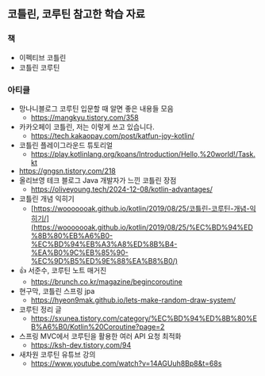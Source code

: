 ## 코틀린, 코루틴 참고한 학습 자료

### 책

- 이펙티브 코틀린
- 코틀린 코루틴

### 아티클

- 망나니블로그 코루틴 입문할 때 알면 좋은 내용들 모음
    - https://mangkyu.tistory.com/358
- 카카오페이 코틀린, 저는 이렇게 쓰고 있습니다.
    - https://tech.kakaopay.com/post/katfun-joy-kotlin/
- 코틀린 플레이그라운드 튜토리얼
    - https://play.kotlinlang.org/koans/Introduction/Hello,%20world!/Task.kt
- https://gngsn.tistory.com/218
- 올리브영 테크 블로그 Java 개발자가 느낀 코틀린 장점
    - https://oliveyoung.tech/2024-12-08/kotlin-advantages/
- 코틀린 개념 익히기
    - [https://wooooooak.github.io/kotlin/2019/08/25/코틀린-코루틴-개념-익히기/](https://wooooooak.github.io/kotlin/2019/08/25/%EC%BD%94%ED%8B%80%EB%A6%B0-%EC%BD%94%EB%A3%A8%ED%8B%B4-%EA%B0%9C%EB%85%90-%EC%9D%B5%ED%9E%88%EA%B8%B0/)
- 👍 서준수, 코루틴 노트 매거진
    - https://brunch.co.kr/magazine/begincoroutine
- 현구막, 코틀린 스프링 jpa
    - https://hyeon9mak.github.io/lets-make-random-draw-system/
- 코루틴 정리 글
    - https://sxunea.tistory.com/category/%EC%BD%94%ED%8B%80%EB%A6%B0/Kotlin%20Coroutine?page=2
- 스프링 MVC에서 코루틴을 활용한 여러 API 요청 최적화
    - https://ksh-dev.tistory.com/94
- 새차원 코루틴 유튜브 강의
    - https://www.youtube.com/watch?v=14AGUuh8Bp8&t=68s


